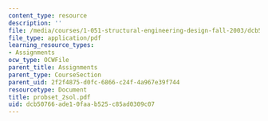 ```yaml
---
content_type: resource
description: ''
file: /media/courses/1-051-structural-engineering-design-fall-2003/dcb50766ade10faab525c85ad0309c07_probset_2sol.pdf
file_type: application/pdf
learning_resource_types:
- Assignments
ocw_type: OCWFile
parent_title: Assignments
parent_type: CourseSection
parent_uid: 2f2f4875-d0fc-6866-c24f-4a967e39f744
resourcetype: Document
title: probset_2sol.pdf
uid: dcb50766-ade1-0faa-b525-c85ad0309c07
---
```

